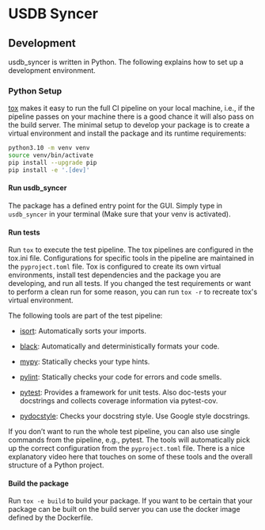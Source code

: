 # USDB Syncer

## Development

usdb_syncer is written in Python.
The following explains how to set up a development environment.

### Python Setup

[tox](https://github.com/tox-dev/tox) makes it easy to run the full CI pipeline on your local machine, i.e., if the pipeline passes on your machine there is a good chance it will also pass on the build server.
The minimal setup to develop your package is to create a virtual environment and install the package and its runtime requirements:

```bash
python3.10 -m venv venv
source venv/bin/activate
pip install --upgrade pip
pip install -e '.[dev]'
```

#### Run usdb_syncer

The package has a defined entry point for the GUI. Simply type in `usdb_syncer` in your terminal (Make sure that your venv is activated).

#### Run tests

Run `tox` to execute the test pipeline. The tox pipelines are configured in the tox.ini file. Configurations for specific tools in the pipeline are maintained in the `pyproject.toml` file. Tox is configured to create its own virtual environments, install test dependencies and the package you are developing, and run all tests. If you changed the test requirements or want to perform a clean run for some reason, you can run `tox -r` to recreate tox's virtual environment.

The following tools are part of the test pipeline:

- [isort](https://github.com/PyCQA/isort): Automatically sorts your imports.

- [black](https://github.com/psf/black): Automatically and deterministically formats your code.

- [mypy](https://github.com/python/mypy): Statically checks your type hints.

- [pylint](https://github.com/PyCQA/pylint): Statically checks your code for errors and code smells.

- [pytest](https://github.com/pytest-dev/pytest): Provides a framework for unit tests. Also doc-tests your docstrings and collects coverage information via pytest-cov.

- [pydocstyle](https://github.com/PyCQA/pydocstyle): Checks your docstring style. Use Google style docstrings.

If you don’t want to run the whole test pipeline, you can also use single commands from the pipeline, e.g., pytest. The tools will automatically pick up the correct configuration from the `pyproject.toml` file. There is a nice explanatory video here that touches on some of these tools and the overall structure of a Python project.

#### Build the package

Run `tox -e build` to build your package. If you want to be certain that your package can be built on the build server you can use the docker image defined by the Dockerfile.
